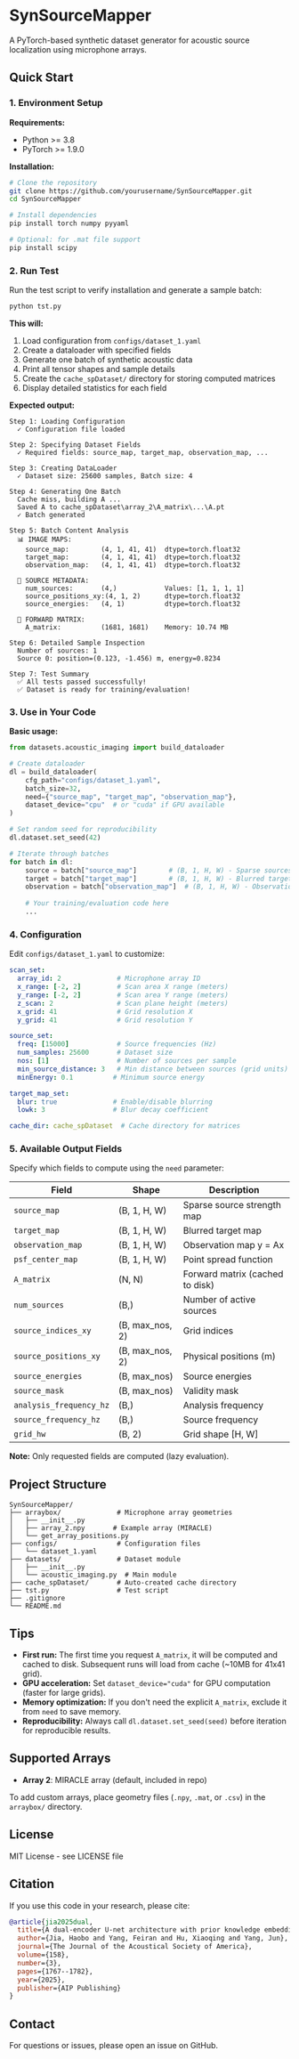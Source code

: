 # SynSourceMapper

A PyTorch-based synthetic dataset generator for acoustic source localization using microphone arrays.

## Quick Start

### 1. Environment Setup

**Requirements:**
- Python >= 3.8
- PyTorch >= 1.9.0

**Installation:**

```bash
# Clone the repository
git clone https://github.com/yourusername/SynSourceMapper.git
cd SynSourceMapper

# Install dependencies
pip install torch numpy pyyaml

# Optional: for .mat file support
pip install scipy
```

### 2. Run Test

Run the test script to verify installation and generate a sample batch:

```bash
python tst.py
```

**This will:**
1. Load configuration from `configs/dataset_1.yaml`
2. Create a dataloader with specified fields
3. Generate one batch of synthetic acoustic data
4. Print all tensor shapes and sample details
5. Create the `cache_spDataset/` directory for storing computed matrices
6. Display detailed statistics for each field

**Expected output:**
```
Step 1: Loading Configuration
  ✓ Configuration file loaded

Step 2: Specifying Dataset Fields
  ✓ Required fields: source_map, target_map, observation_map, ...

Step 3: Creating DataLoader
  ✓ Dataset size: 25600 samples, Batch size: 4

Step 4: Generating One Batch
  Cache miss, building A ...
  Saved A to cache_spDataset\array_2\A_matrix\...\A.pt
  ✓ Batch generated

Step 5: Batch Content Analysis
  📊 IMAGE MAPS:
    source_map:        (4, 1, 41, 41)  dtype=torch.float32
    target_map:        (4, 1, 41, 41)  dtype=torch.float32
    observation_map:   (4, 1, 41, 41)  dtype=torch.float32
  
  🎯 SOURCE METADATA:
    num_sources:       (4,)            Values: [1, 1, 1, 1]
    source_positions_xy:(4, 1, 2)      dtype=torch.float32
    source_energies:   (4, 1)          dtype=torch.float32
  
  🔢 FORWARD MATRIX:
    A_matrix:          (1681, 1681)    Memory: 10.74 MB

Step 6: Detailed Sample Inspection
  Number of sources: 1
  Source 0: position=(0.123, -1.456) m, energy=0.8234

Step 7: Test Summary
  ✅ All tests passed successfully!
  ✅ Dataset is ready for training/evaluation!
```

### 3. Use in Your Code

**Basic usage:**

```python
from datasets.acoustic_imaging import build_dataloader

# Create dataloader
dl = build_dataloader(
    cfg_path="configs/dataset_1.yaml",
    batch_size=32,
    need={"source_map", "target_map", "observation_map"},
    dataset_device="cpu"  # or "cuda" if GPU available
)

# Set random seed for reproducibility
dl.dataset.set_seed(42)

# Iterate through batches
for batch in dl:
    source = batch["source_map"]        # (B, 1, H, W) - Sparse sources
    target = batch["target_map"]        # (B, 1, H, W) - Blurred targets
    observation = batch["observation_map"]  # (B, 1, H, W) - Observations
    
    # Your training/evaluation code here
    ...
```

### 4. Configuration

Edit `configs/dataset_1.yaml` to customize:

```yaml
scan_set:
  array_id: 2              # Microphone array ID
  x_range: [-2, 2]         # Scan area X range (meters)
  y_range: [-2, 2]         # Scan area Y range (meters)
  z_scan: 2                # Scan plane height (meters)
  x_grid: 41               # Grid resolution X
  y_grid: 41               # Grid resolution Y

source_set:
  freq: [15000]            # Source frequencies (Hz)
  num_samples: 25600       # Dataset size
  nos: [1]                 # Number of sources per sample
  min_source_distance: 3   # Min distance between sources (grid units)
  minEnergy: 0.1          # Minimum source energy

target_map_set:
  blur: true              # Enable/disable blurring
  lowk: 3                 # Blur decay coefficient

cache_dir: cache_spDataset  # Cache directory for matrices
```

### 5. Available Output Fields

Specify which fields to compute using the `need` parameter:

| Field | Shape | Description |
|-------|-------|-------------|
| `source_map` | (B, 1, H, W) | Sparse source strength map |
| `target_map` | (B, 1, H, W) | Blurred target map |
| `observation_map` | (B, 1, H, W) | Observation map y = Ax |
| `psf_center_map` | (B, 1, H, W) | Point spread function |
| `A_matrix` | (N, N) | Forward matrix (cached to disk) |
| `num_sources` | (B,) | Number of active sources |
| `source_indices_xy` | (B, max_nos, 2) | Grid indices |
| `source_positions_xy` | (B, max_nos, 2) | Physical positions (m) |
| `source_energies` | (B, max_nos) | Source energies |
| `source_mask` | (B, max_nos) | Validity mask |
| `analysis_frequency_hz` | (B,) | Analysis frequency |
| `source_frequency_hz` | (B,) | Source frequency |
| `grid_hw` | (B, 2) | Grid shape [H, W] |

**Note:** Only requested fields are computed (lazy evaluation).

## Project Structure

```
SynSourceMapper/
├── arraybox/              # Microphone array geometries
│   ├── __init__.py
│   ├── array_2.npy       # Example array (MIRACLE)
│   └── get_array_positions.py
├── configs/               # Configuration files
│   └── dataset_1.yaml
├── datasets/              # Dataset module
│   ├── __init__.py
│   └── acoustic_imaging.py  # Main module
├── cache_spDataset/       # Auto-created cache directory
├── tst.py                 # Test script
├── .gitignore
└── README.md
```

## Tips

- **First run:** The first time you request `A_matrix`, it will be computed and cached to disk. Subsequent runs will load from cache (~10MB for 41x41 grid).
- **GPU acceleration:** Set `dataset_device="cuda"` for GPU computation (faster for large grids).
- **Memory optimization:** If you don't need the explicit `A_matrix`, exclude it from `need` to save memory.
- **Reproducibility:** Always call `dl.dataset.set_seed(seed)` before iteration for reproducible results.

## Supported Arrays

- **Array 2**: MIRACLE array (default, included in repo)

To add custom arrays, place geometry files (`.npy`, `.mat`, or `.csv`) in the `arraybox/` directory.

## License

MIT License - see LICENSE file

## Citation

If you use this code in your research, please cite:

```bibtex
@article{jia2025dual,
  title={A dual-encoder U-net architecture with prior knowledge embedding for acoustic source mapping},
  author={Jia, Haobo and Yang, Feiran and Hu, Xiaoqing and Yang, Jun},
  journal={The Journal of the Acoustical Society of America},
  volume={158},
  number={3},
  pages={1767--1782},
  year={2025},
  publisher={AIP Publishing}
}
```

## Contact

For questions or issues, please open an issue on GitHub.

